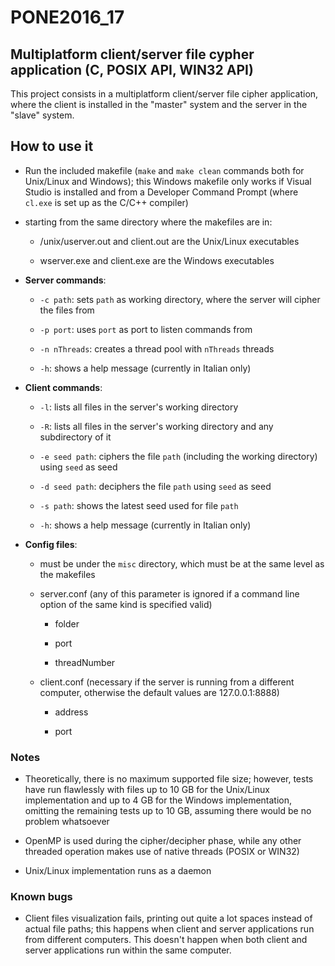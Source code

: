 # PONE2016_17

## Multiplatform client/server file cypher application (C, POSIX API, WIN32 API)

This project consists in a multiplatform client/server file cipher application, where the client is installed in the "master" system and the server in the "slave" system.

## How to use it

- Run the included makefile (`make` and `make clean` commands both for Unix/Linux and Windows); this Windows makefile only works if Visual Studio is installed and from a Developer Command Prompt (where `cl.exe` is set up as the C/C++ compiler)

- starting from the same directory where the makefiles are in:

    - /unix/userver.out and client.out are the Unix/Linux executables
    
    - wserver.exe and client.exe are the Windows executables
    
- **Server commands**:

    - `-c path`: sets `path` as working directory, where the server will cipher the files from
    
    - `-p port`: uses `port` as port to listen commands from
    
    - `-n nThreads`: creates a thread pool with `nThreads` threads
    
    - `-h`: shows a help message (currently in Italian only)
    
- **Client commands**:
    
    - `-l`: lists all files in the server's working directory
    
    - `-R`: lists all files in the server's working directory and any subdirectory of it
    
    - `-e seed path`: ciphers the file `path` (including the working directory) using `seed` as seed
    
    - `-d seed path`: deciphers the file `path` using `seed` as seed
    
    - `-s path`: shows the latest seed used for file `path`
    
    - `-h`: shows a help message (currently in Italian only)
    
- **Config files**:

    - must be under the `misc` directory, which must be at the same level as the makefiles 
    
    - server.conf (any of this parameter is ignored if a command line option of the same kind is specified valid)
    
        - folder
    
        - port
        
        - threadNumber
    
    - client.conf (necessary if the server is running from a different computer, otherwise the default values are 127.0.0.1:8888)
    
        - address
        
        - port

### Notes

- Theoretically, there is no maximum supported file size; however, tests have run flawlessly with files up to 10 GB for the Unix/Linux implementation and up to 4 GB for the Windows implementation, omitting the remaining tests up to 10 GB, assuming there would be no problem whatsoever

- OpenMP is used during the cipher/decipher phase, while any other threaded operation makes use of native threads (POSIX or WIN32)

- Unix/Linux implementation runs as a daemon

### Known bugs

- Client files visualization fails, printing out quite a lot spaces instead of actual file paths; this happens when client and server applications run from different computers. This doesn't happen when both client and server applications run within the same computer.
